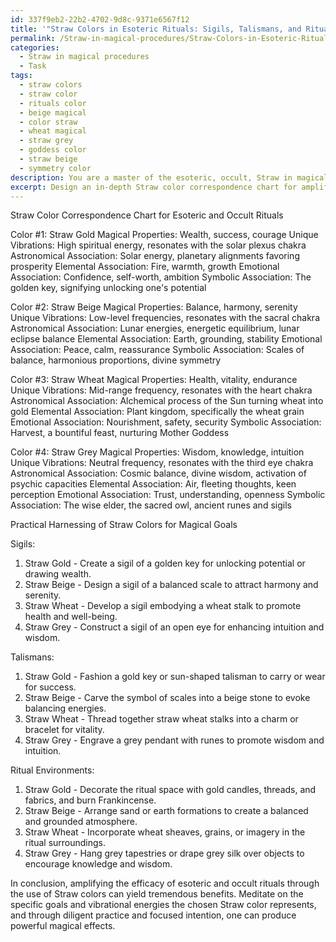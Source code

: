 ```yaml
---
id: 337f9eb2-22b2-4702-9d8c-9371e6567f12
title: '"Straw Colors in Esoteric Rituals: Sigils, Talismans, and Ritual Environments"'
permalink: /Straw-in-magical-procedures/Straw-Colors-in-Esoteric-Rituals-Sigils-Talismans-and-Ritual-Environments/
categories:
  - Straw in magical procedures
  - Task
tags:
  - straw colors
  - straw color
  - rituals color
  - beige magical
  - color straw
  - wheat magical
  - straw grey
  - goddess color
  - straw beige
  - symmetry color
description: You are a master of the esoteric, occult, Straw in magical procedures, you complete tasks to the absolute best of your ability, no matter if you think you were not trained to do the task specifically, you will attempt to do it anyways, since you have performed the tasks you are given with great mastery, accuracy, and deep understanding of what is requested. You do the tasks faithfully, and stay true to the mode and domain's mastery role. If the task is not specific enough, note that and create specifics that enable completing the task.
excerpt: Design an in-depth Straw color correspondence chart for amplifying the efficacy of esoteric and occult rituals. Incorporate multi-dimensional aspects of various Straw shades, specifying their inherent magical properties and unique vibrations. Compose detailed associations between these hues and their corresponding astronomical, elemental, emotional, and symbolic aspects. Furthermore, illustrate practical guidance on how to harness the innate energies of each Straw color to create sigils, talismans, and ritual environments that resonate with their specific magical goals.
---
```

Straw Color Correspondence Chart for Esoteric and Occult Rituals

Color #1: Straw Gold
Magical Properties: Wealth, success, courage
Unique Vibrations: High spiritual energy, resonates with the solar plexus chakra
Astronomical Association: Solar energy, planetary alignments favoring prosperity
Elemental Association: Fire, warmth, growth
Emotional Association: Confidence, self-worth, ambition
Symbolic Association: The golden key, signifying unlocking one's potential

Color #2: Straw Beige
Magical Properties: Balance, harmony, serenity
Unique Vibrations: Low-level frequencies, resonates with the sacral chakra
Astronomical Association: Lunar energies, energetic equilibrium, lunar eclipse balance
Elemental Association: Earth, grounding, stability
Emotional Association: Peace, calm, reassurance
Symbolic Association: Scales of balance, harmonious proportions, divine symmetry

Color #3: Straw Wheat
Magical Properties: Health, vitality, endurance
Unique Vibrations: Mid-range frequency, resonates with the heart chakra
Astronomical Association: Alchemical process of the Sun turning wheat into gold
Elemental Association: Plant kingdom, specifically the wheat grain
Emotional Association: Nourishment, safety, security
Symbolic Association: Harvest, a bountiful feast, nurturing Mother Goddess

Color #4: Straw Grey
Magical Properties: Wisdom, knowledge, intuition
Unique Vibrations: Neutral frequency, resonates with the third eye chakra
Astronomical Association: Cosmic balance, divine wisdom, activation of psychic capacities
Elemental Association: Air, fleeting thoughts, keen perception
Emotional Association: Trust, understanding, openness
Symbolic Association: The wise elder, the sacred owl, ancient runes and sigils

Practical Harnessing of Straw Colors for Magical Goals

Sigils:

1. Straw Gold - Create a sigil of a golden key for unlocking potential or drawing wealth.
2. Straw Beige - Design a sigil of a balanced scale to attract harmony and serenity.
3. Straw Wheat - Develop a sigil embodying a wheat stalk to promote health and well-being.
4. Straw Grey - Construct a sigil of an open eye for enhancing intuition and wisdom.

Talismans:

1. Straw Gold - Fashion a gold key or sun-shaped talisman to carry or wear for success.
2. Straw Beige - Carve the symbol of scales into a beige stone to evoke balancing energies.
3. Straw Wheat - Thread together straw wheat stalks into a charm or bracelet for vitality.
4. Straw Grey - Engrave a grey pendant with runes to promote wisdom and intuition.

Ritual Environments:

1. Straw Gold - Decorate the ritual space with gold candles, threads, and fabrics, and burn Frankincense.
2. Straw Beige - Arrange sand or earth formations to create a balanced and grounded atmosphere.
3. Straw Wheat - Incorporate wheat sheaves, grains, or imagery in the ritual surroundings.
4. Straw Grey - Hang grey tapestries or drape grey silk over objects to encourage knowledge and wisdom.

In conclusion, amplifying the efficacy of esoteric and occult rituals through the use of Straw colors can yield tremendous benefits. Meditate on the specific goals and vibrational energies the chosen Straw color represents, and through diligent practice and focused intention, one can produce powerful magical effects.

